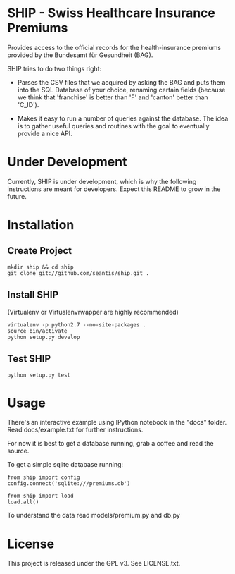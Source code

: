 # SHIP - Swiss Healthcare Insurance Premiums

Provides access to the official records for the health-insurance premiums
provided by the Bundesamt für Gesundheit (BAG).

SHIP tries to do two things right:

 * Parses the CSV files that we acquired by asking the BAG and puts them into
 the SQL Database of your choice, renaming certain fields (because we
 think that 'franchise' is better than 'F' and 'canton' better than 'C_ID').

 * Makes it easy to run a number of queries against the database. The idea
 is to gather useful queries and routines with the goal to eventually
 provide a nice API.

# Under Development

Currently, SHIP is under development, which is why the following instructions
are meant for developers. Expect this README to grow in the future.

# Installation

## Create Project

    mkdir ship && cd ship
    git clone git://github.com/seantis/ship.git .

## Install SHIP

(Virtualenv or Virtualenvrwapper are highly recommended)

    virtualenv -p python2.7 --no-site-packages .
    source bin/activate
    python setup.py develop

## Test SHIP

    python setup.py test

# Usage

There's an interactive example using IPython notebook in the "docs" folder.
Read docs/example.txt for further instructions.

For now it is best to get a database running, grab a coffee and read the source.

To get a simple sqlite database running:

    from ship import config
    config.connect('sqlite:///premiums.db')

    from ship import load
    load.all()

To understand the data read models/premium.py and db.py

# License

This project is released under the GPL v3. See LICENSE.txt.